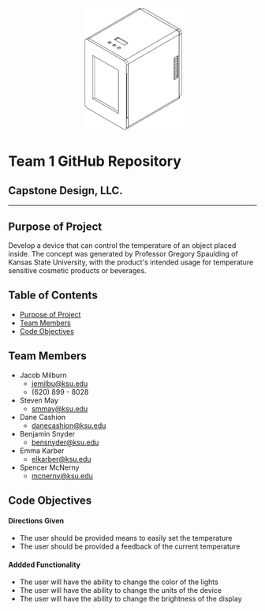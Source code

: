 <h1 align="center">
  <img src="https://github.com/jemilbu/seniordesignteam1/blob/main/assets/Fridge_ISO.png" alt="Isometric View of Cosmetic Mini Fridge" width="203" height="250" />
</h1>

# Team 1 GitHub Repository 
## Capstone Design, LLC. 
<hr>

## <a name="purpose"></a>Purpose of Project
Develop a device that can control the temperature of an object placed inside. The concept was generated by Professor Gregory Spaulding of Kansas State University, with the product's intended usage for temperature sensitive cosmetic products or beverages. 

## Table of Contents
* [Purpose of Project](#purpose)
* [Team Members](#team-members)
* [Code Objectives](#code-objectives)

## <a name="team-members"></a> Team Members
* Jacob Milburn
    * jemilbu@ksu.edu
    * (620) 899 - 8028
* Steven May
    * smmay@ksu.edu
* Dane Cashion
    * danecashion@ksu.edu
* Benjamin Snyder
    * bensnyder@ksu.edu
* Emma Karber
    * elkarber@ksu.edu
* Spencer McNerny
    * mcnerny@ksu.edu

## <a name="code-objectives"></a> Code Objectives
#### Directions Given
* The user should be provided means to easily set the temperature
* The user should be provided a feedback of the current temperature
#### Addded Functionality
* The user will have the ability to change the color of the lights
* The user will have the ability to change the units of the device
* The user will have the ability to change the brightness of the display

